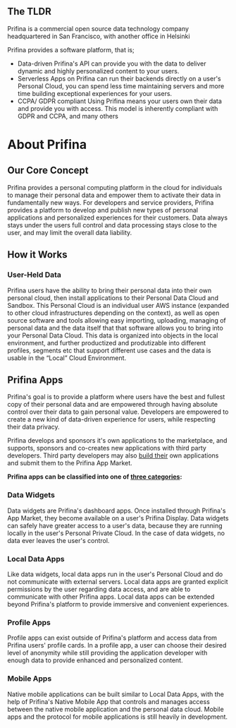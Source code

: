 ## The TLDR 

Prifina is a commercial open source data technology company headquartered in San Francisco, with another office in Helsinki

Prifina provides a software platform, that is;
- Data-driven
  Prifina's API can provide you with the data to deliver dynamic and highly personalized content to your users.
- Serverless
  Apps on Prifina can run their backends directly on a user's Personal  Cloud, you can spend less time maintaining servers and more time building exceptional experiences for your users.
- CCPA/ GDPR compliant
  Using Prifina means your users own their data and provide you with access. This model is inherently compliant with GDPR and CCPA, and many others
  
  
# About Prifina
## Our Core Concept
Prifina provides a personal computing platform in the cloud for individuals to manage their personal data and empower them to activate their data in fundamentally new ways. For developers and service providers, Prifina provides a platform to develop and publish new types of personal applications and personalized experiences for their customers. Data always stays under the users full control and data processing stays close to the user, and may limit the overall data liability.
## How it Works
### User-Held Data
Prifina users have the ability to bring their personal data into their own personal cloud, then install applications to their Personal Data Cloud and Sandbox. This Personal Cloud is an individual user AWS instance (expanded to other cloud infrastructures depending on the context), as well as open source software and tools allowing easy importing, uploading, managing of personal data and the data itself that that software allows you to bring into your Personal Data Cloud. This data is organized into objects in the local environment, and further productized and produtizable into different profiles, segments etc that support different use cases and the data is usable in the “Local” Cloud Environment.

## Prifina Apps
Prifina's goal is to provide a platform where users have the best and fullest copy of their personal data and are empowered through having absolute control over their data to gain personal value. Developers are empowered to create a new kind of data-driven experience for users, while respecting their data privacy.

Prifina develops and sponsors it's own applications to the marketplace, and supports, sponsors and co-creates new applications with third party developers. Third party developers may also [build their](http://docs.prifina.com/quickstart/#introduction) own applications and submit them to the Prifina App Market. 

**Prifina apps can be classified into one of [three categories](https://medium.com/prifina/build-3-types-of-data-apps-with-prifina-7db735e14590):**

### Data Widgets
Data widgets are Prifina's dashboard apps. Once installed through Prifina's App Market, they become available on a user's Prifina Display. Data widgets can safely have greater access to a user's data, because they are running locally in the user's Personal Private Cloud. In the case of data widgets, no data ever leaves the user's control.
### Local Data Apps
Like data widgets, local data apps run in the user's Personal Cloud and do not communicate with external servers. Local data apps are granted explicit permissions by the user regarding data access, and are able to communicate with other Prifina apps. Local data apps can be extended beyond Prifina's platform to provide immersive and convenient experiences.  
### Profile Apps
Profile apps can exist outside of Prifina's platform and access data from Prifina users' profile cards. In a profile app, a user can choose their desired level of anonymity while still providing the application developer with enough data to provide enhanced and personalized content.
### Mobile Apps
Native mobile applications can be built similar to Local Data Apps, with the help of Prifina's Native Mobile App that controls and manages access between the native mobile application and the personal data cloud. Mobile apps and the protocol for mobile applications is still heavily in development.


